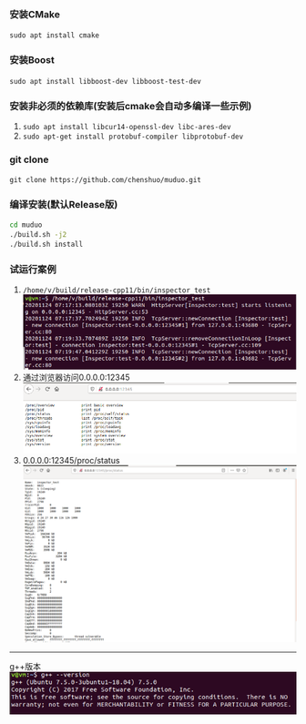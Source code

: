 ### 安装CMake

`sudo apt install cmake`

### 安装Boost

`sudo apt install libboost-dev libboost-test-dev`

### 安装非必须的依赖库(安装后cmake会自动多编译一些示例)

1. `sudo apt install libcur14-openssl-dev libc-ares-dev`
2. `sudo apt-get install protobuf-compiler libprotobuf-dev`

### git clone

`git clone https://github.com/chenshuo/muduo.git`

### 编译安装(默认Release版)

```bash
cd muduo
./build.sh -j2
./build.sh install
```

### 试运行案例

1. `/home/v/build/release-cpp11/bin/inspector_test`  
![](000inspector_test.png)  
2. 通过浏览器访问0.0.0.0:12345  
![](001.png)  
3. 0.0.0.0:12345/proc/status  
![](002status.png)  

****
g++版本  
![](003g++版本.png)